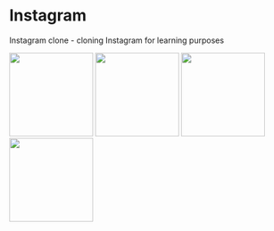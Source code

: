 # Instagram
Instagram clone - cloning Instagram for learning purposes
<p>
<img src = "https://user-images.githubusercontent.com/113052880/189621992-b2ea2049-b11f-43d1-b3c5-65b391ac558e.jpg " width = "150">
<img src = "" width = "150">
<img src = "" width = "150">
<img src = "" width = "150">
</p>
